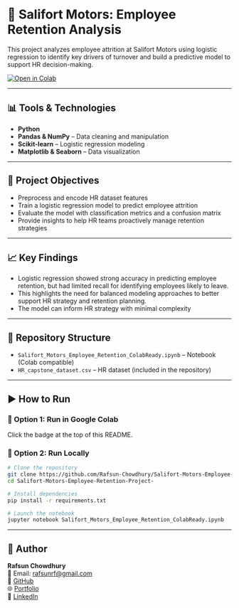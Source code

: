 
# 🏢 Salifort Motors: Employee Retention Analysis

This project analyzes employee attrition at Salifort Motors using logistic regression to identify key drivers of turnover and build a predictive model to support HR decision-making.

[![Open in Colab](https://colab.research.google.com/assets/colab-badge.svg)](https://colab.research.google.com/github/Rafsun-Chowdhury/Salifort-Motors-Employee-Retention-Project-/blob/main/Salifort_Motors_Employee_Retention_ColabReady.ipynb)

---

## 📊 Tools & Technologies

- **Python**  
- **Pandas & NumPy** – Data cleaning and manipulation  
- **Scikit-learn** – Logistic regression modeling  
- **Matplotlib & Seaborn** – Data visualization  

---

## 🎯 Project Objectives

- Preprocess and encode HR dataset features  
- Train a logistic regression model to predict employee attrition  
- Evaluate the model with classification metrics and a confusion matrix  
- Provide insights to help HR teams proactively manage retention strategies

---

## 📈 Key Findings
  

- Logistic regression showed strong accuracy in predicting employee retention, but had limited recall for identifying employees likely to leave.
- This highlights the need for balanced modeling approaches to better support HR strategy and retention planning.
- The model can inform HR strategy with minimal complexity

---

## 📁 Repository Structure

- `Salifort_Motors_Employee_Retention_ColabReady.ipynb` – Notebook (Colab compatible)  
- `HR_capstone_dataset.csv` – HR dataset (included in the repository)

---

## ▶️ How to Run

### 📍 Option 1: Run in Google Colab
Click the badge at the top of this README.

### 📍 Option 2: Run Locally

```bash
# Clone the repository
git clone https://github.com/Rafsun-Chowdhury/Salifort-Motors-Employee-Retention-Project-.git
cd Salifort-Motors-Employee-Retention-Project-

# Install dependencies
pip install -r requirements.txt

# Launch the notebook
jupyter notebook Salifort_Motors_Employee_Retention_ColabReady.ipynb
```

---

## 👤 Author

**Rafsun Chowdhury**  
📧 Email: rafsunrf@gmail.com  
🔗 [GitHub](https://github.com/Rafsun-Chowdhury)  
🌐 [Portfolio](https://rafsun-chowdhury.github.io/portfolio/)  
💼 [LinkedIn](https://www.linkedin.com/in/rafsun-chowdhury/)
